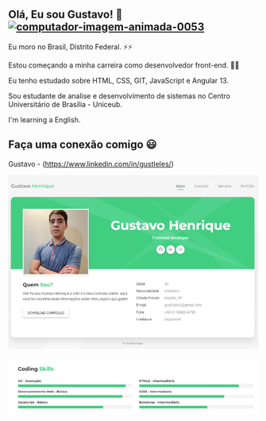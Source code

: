 <h2>Olá, Eu sou Gustavo! 👋 <a href="https://www.imagensanimadas.com/cat-computadores-56.htm"><img src="https://www.imagensanimadas.com/data/media/56/computador-imagem-animada-0053.gif" border="0" alt="computador-imagem-animada-0053" /></a></h2>  

Eu moro no Brasil, Distrito Federal. ⚡⚡

Estou começando a minha carreira como desenvolvedor front-end. 🌱🌱

Eu tenho estudado sobre HTML, CSS, GIT, JavaScript e Angular 13.

Sou estudante de analise e desenvolvimento de sistemas no Centro Universitário de Brasília - Uniceub.

I'm learning a English.

<h2>Faça uma conexão comigo  😃 </h2>

Gustavo - (https://www.linkedin.com/in/gustleles/)

![](portfolio-foto.png)

![](coding-skills.png)


